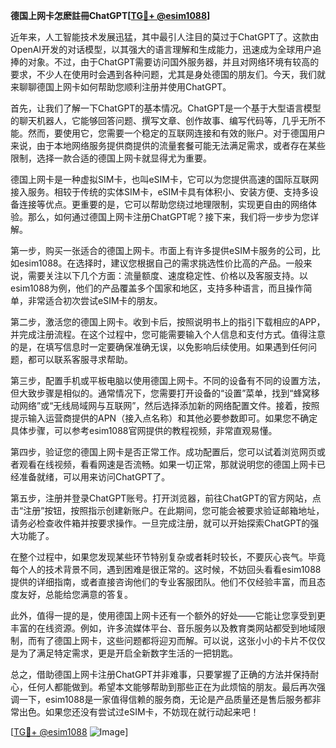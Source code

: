 **德国上网卡怎麽註冊ChatGPT[[TG💪+ @esim1088](https://t.me/s/esim1088)]**

近年来，人工智能技术发展迅猛，其中最引人注目的莫过于ChatGPT了。这款由OpenAI开发的对话模型，以其强大的语言理解和生成能力，迅速成为全球用户追捧的对象。不过，由于ChatGPT需要访问国外服务器，并且对网络环境有较高的要求，不少人在使用时会遇到各种问题，尤其是身处德国的朋友们。今天，我们就来聊聊德国上网卡如何帮助您顺利注册并使用ChatGPT。

首先，让我们了解一下ChatGPT的基本情况。ChatGPT是一个基于大型语言模型的聊天机器人，它能够回答问题、撰写文章、创作故事、编写代码等，几乎无所不能。然而，要使用它，您需要一个稳定的互联网连接和有效的账户。对于德国用户来说，由于本地网络服务提供商提供的流量套餐可能无法满足需求，或者存在某些限制，选择一款合适的德国上网卡就显得尤为重要。

德国上网卡是一种虚拟SIM卡，也叫eSIM卡，它可以为您提供高速的国际互联网接入服务。相较于传统的实体SIM卡，eSIM卡具有体积小、安装方便、支持多设备连接等优点。更重要的是，它可以帮助您绕过地理限制，实现更自由的网络体验。那么，如何通过德国上网卡注册ChatGPT呢？接下来，我们将一步步为您详解。

第一步，购买一张适合的德国上网卡。市面上有许多提供eSIM卡服务的公司，比如esim1088。在选择时，建议您根据自己的需求挑选性价比高的产品。一般来说，需要关注以下几个方面：流量额度、速度稳定性、价格以及客服支持。以esim1088为例，他们的产品覆盖多个国家和地区，支持多种语言，而且操作简单，非常适合初次尝试eSIM卡的朋友。

第二步，激活您的德国上网卡。收到卡后，按照说明书上的指引下载相应的APP，并完成注册流程。在这个过程中，您可能需要输入个人信息和支付方式。值得注意的是，在填写信息时一定要确保准确无误，以免影响后续使用。如果遇到任何问题，都可以联系客服寻求帮助。

第三步，配置手机或平板电脑以使用德国上网卡。不同的设备有不同的设置方法，但大致步骤是相似的。通常情况下，您需要打开设备的“设置”菜单，找到“蜂窝移动网络”或“无线局域网与互联网”，然后选择添加新的网络配置文件。接着，按照提示输入运营商提供的APN（接入点名称）和其他必要参数即可。如果您不确定具体步骤，可以参考esim1088官网提供的教程视频，非常直观易懂。

第四步，验证您的德国上网卡是否正常工作。成功配置后，您可以试着浏览网页或者观看在线视频，看看网速是否流畅。如果一切正常，那就说明您的德国上网卡已经准备就绪，可以用来访问ChatGPT了。

第五步，注册并登录ChatGPT账号。打开浏览器，前往ChatGPT的官方网站，点击“注册”按钮，按照指示创建新账户。在此期间，您可能会被要求验证邮箱地址，请务必检查收件箱并按要求操作。一旦完成注册，就可以开始探索ChatGPT的强大功能了。

在整个过程中，如果您发现某些环节特别复杂或者耗时较长，不要灰心丧气。毕竟每个人的技术背景不同，遇到困难是很正常的。这时候，不妨回头看看esim1088提供的详细指南，或者直接咨询他们的专业客服团队。他们不仅经验丰富，而且态度友好，总能给您满意的答复。

此外，值得一提的是，使用德国上网卡还有一个额外的好处——它能让您享受到更丰富的在线资源。例如，许多流媒体平台、音乐服务以及教育类网站都受到地域限制，而有了德国上网卡，这些问题都将迎刃而解。可以说，这张小小的卡片不仅仅是为了满足特定需求，更是开启全新数字生活的一把钥匙。

总之，借助德国上网卡注册ChatGPT并非难事，只要掌握了正确的方法并保持耐心，任何人都能做到。希望本文能够帮助到那些正在为此烦恼的朋友。最后再次强调一下，esim1088是一家值得信赖的服务商，无论是产品质量还是售后服务都非常出色。如果您还没有尝试过eSIM卡，不妨现在就行动起来吧！

[[TG💪+ @esim1088](https://t.me/s/esim1088) ![Image](https://i.postimg.cc/4NQfJmqS/Snipaste-2025-05-13-00-14-12.png)]